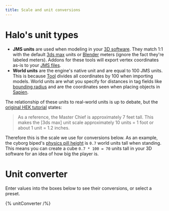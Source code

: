 ```yaml
---
title: Scale and unit conversions
---
```

# Halo's unit types
* **JMS units** are used when modeling in your [3D software](~art-tools#modeling). They match 1:1 with the default [3ds max](~3dsmax) units or [Blender](~blender) meters (ignore the fact they're labeled meters). Addons for these tools will export vertex coordinates as-is to your [JMS files](~JMS).
* **World units** are the engine's native unit and are equal to 100 JMS units. This is because [Tool](~h1a-tool) divides all coordinates by 100 when importing models. World units are what you specify for distances in tag fields like [bounding radius](~object#tag-field-bounding-radius) and are the coordinates seen when placing objects in [Sapien](~h1a-sapien).

The relationship of these units to real-world units is up to debate, but the [original HEK tutorial](https://www.haloce.org/HEK_Tutorial/index.html) states:

> As a reference, the Master Chief is approximately 7 feet tall. This makes the \[3ds max\] unit scale approximately 10 units = 1 foot or about 1 unit = 1.2 inches.

Therefore this is the scale we use for conversions below. As an example, the cyborg biped's [physics pill height](~biped#tag-field-standing-collision-height) is `0.7` world units tall when standing. This means you can create a cube `0.7 * 100 = 70` units tall in your 3D software for an idea of how big the player is.

# Unit converter
Enter values into the boxes below to see their conversions, or select a preset.

{% unitConverter /%}